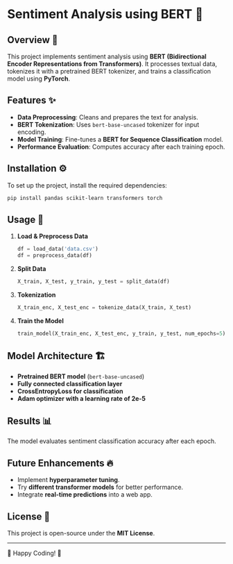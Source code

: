 # Sentiment Analysis using BERT 🤖

## Overview 📌
This project implements sentiment analysis using **BERT (Bidirectional Encoder Representations from Transformers)**. It processes textual data, tokenizes it with a pretrained BERT tokenizer, and trains a classification model using **PyTorch**.

## Features ✨
- **Data Preprocessing**: Cleans and prepares the text for analysis.
- **BERT Tokenization**: Uses `bert-base-uncased` tokenizer for input encoding.
- **Model Training**: Fine-tunes a **BERT for Sequence Classification** model.
- **Performance Evaluation**: Computes accuracy after each training epoch.

## Installation ⚙️
To set up the project, install the required dependencies:
```bash
pip install pandas scikit-learn transformers torch
```

## Usage 🚀
1. **Load & Preprocess Data**
   ```python
   df = load_data('data.csv')
   df = preprocess_data(df)
   ```
2. **Split Data**
   ```python
   X_train, X_test, y_train, y_test = split_data(df)
   ```
3. **Tokenization**
   ```python
   X_train_enc, X_test_enc = tokenize_data(X_train, X_test)
   ```
4. **Train the Model**
   ```python
   train_model(X_train_enc, X_test_enc, y_train, y_test, num_epochs=5)
   ```

## Model Architecture 🏗️
- **Pretrained BERT model** (`bert-base-uncased`)
- **Fully connected classification layer**
- **CrossEntropyLoss for classification**
- **Adam optimizer with a learning rate of 2e-5**

## Results 📊
The model evaluates sentiment classification accuracy after each epoch.

## Future Enhancements 🔥
- Implement **hyperparameter tuning**.
- Try **different transformer models** for better performance.
- Integrate **real-time predictions** into a web app.

## License 📜
This project is open-source under the **MIT License**.

---
🚀 Happy Coding! 🎉

